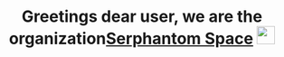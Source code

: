 <h1 align="center">Greetings dear user, we are the organization<a href="https://github.com/Serphantom" target="_blank">Serphantom Space</a> 
<img src="https://github.com/blackcater/blackcater/raw/main/images/Hi.gif" height="32"/></h1>
